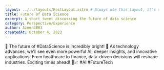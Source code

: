 ```yaml
---
layout: ../../layouts/PostLayout.astro # Always use this layout, it's so the post gets properly styled
title: Future of Data Science
excerpt: A short tweet discussing the future of data science
category: Perspective/Experience
author: Azeen3003
createdAt: October 4, 2023
---
```



🔮 The future of #DataScience is incredibly bright! 🌟 As technology advances, we'll see even more powerful AI, deeper insights, and innovative applications. From healthcare to finance, data-driven decisions will reshape industries. Exciting times ahead! 🚀📈 #AI #FutureTech
